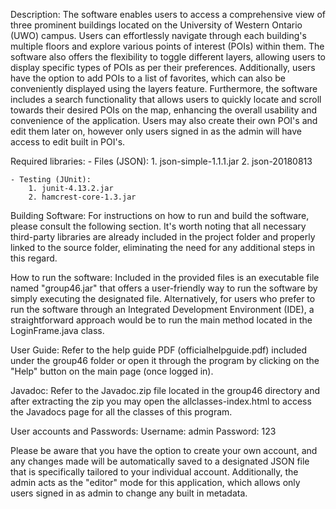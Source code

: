Description:
The software enables users to access a comprehensive view of three prominent buildings located on the University of Western Ontario (UWO) campus. Users can effortlessly navigate through each building's multiple floors and explore various points of interest (POIs) within them. The software also offers the flexibility to toggle different layers, allowing users to display specific types of POIs as per their preferences. Additionally, users have the option to add POIs to a list of favorites, which can also be conveniently displayed using the layers feature. Furthermore, the software includes a search functionality that allows users to quickly locate and scroll towards their desired POIs on the map, enhancing the overall usability and convenience of the application. Users may also create their own POI's and edit them later on, however only users signed in as the admin will have access to edit built in POI's.

Required libraries: - Files (JSON): 1. json-simple-1.1.1.jar 2. json-20180813

    - Testing (JUnit):
        1. junit-4.13.2.jar
        2. hamcrest-core-1.3.jar

Building Software:
For instructions on how to run and build the software, please consult the following section. It's worth noting that all necessary third-party libraries are already included in the project folder and properly linked to the source folder, eliminating the need for any additional steps in this regard.

How to run the software:
Included in the provided files is an executable file named "group46.jar" that offers a user-friendly way to run the software by simply executing the designated file. Alternatively, for users who prefer to run the software through an Integrated Development Environment (IDE), a straightforward approach would be to run the main method located in the LoginFrame.java class.

User Guide:
Refer to the help guide PDF (officialhelpguide.pdf) included under the group46 folder or open it through the program by clicking on the "Help" button on the main page (once logged in).

Javadoc:
Refer to the Javadoc.zip file located in the group46 directory and after extracting the zip you may open the allclasses-index.html to access the Javadocs page for all the classes of this program.

User accounts and Passwords:
Username: admin
Password: 123

Please be aware that you have the option to create your own account, and any changes made will be automatically saved to a designated JSON file that is specifically tailored to your individual account. Additionally, the admin acts as the "editor" mode for this application, which allows only users signed in as admin to change any built in metadata.
